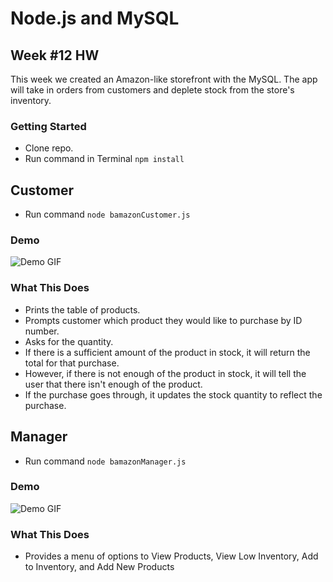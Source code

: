 # Node.js and MySQL
## Week #12 HW
This week we created an Amazon-like storefront with the MySQL. The app will take in orders from customers and deplete stock from the store's inventory.

### Getting Started
- Clone repo.
- Run command in Terminal `npm install`

## Customer
- Run command `node bamazonCustomer.js`

### Demo
![Demo GIF](assets/node_mysql_demo.gif)

### What This Does
- Prints the table of products.
- Prompts customer which product they would like to purchase by ID number.
- Asks for the quantity.
- If there is a sufficient amount of the product in stock, it will return the total for that purchase.
- However, if there is not enough of the product in stock, it will tell the user that there isn't enough of the product.
- If the purchase goes through, it updates the stock quantity to reflect the purchase.

## Manager
- Run command `node bamazonManager.js`

### Demo
![Demo GIF](assets/manager_store.gif)

### What This Does
- Provides a menu of options to View Products, View Low Inventory, Add to Inventory, and Add New Products
